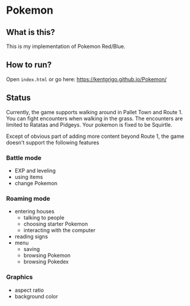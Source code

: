 # Pokemon

## What is this?
This is my implementation of Pokemon Red/Blue.

## How to run?
Open `index.html` or go here: https://kentgrigo.github.io/Pokemon/

## Status
Currently, the game supports walking around in Pallet Town and Route 1.
You can fight encounters when walking in the grass.
The encounters are limited to Ratatas and Pidgeys.
Your pokemon is fixed to be Squirtle.

Except of obvious part of adding more content beyond Route 1, the game doesn't support the following features

### Battle mode
- EXP and leveling
- using items
- change Pokemon

### Roaming mode
- entering houses
  - talking to people
  - choosing starter Pokemon
  - interacting with the computer
- reading signs
- menu
  - saving
  - browsing Pokemon
  - browsing Pokedex

### Graphics
- aspect ratio
- background color
